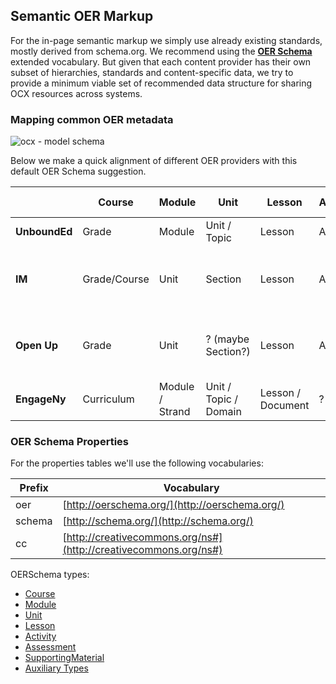## Semantic OER Markup

For the in-page semantic markup we simply use already existing standards, mostly derived from schema.org. We recommend using the **[OER Schema](http://oerschema.org/docs/schema.html)** extended vocabulary.
But given that each content provider has their own subset of hierarchies, standards and content-specific data, we try to provide a minimum viable set of recommended data structure for sharing OCX resources across systems.


### Mapping common OER metadata

![ocx - model schema](https://docs.google.com/drawings/d/e/2PACX-1vRFmqDy20wkWNhS4Iat6vRFLGfuhq9oTbayuG3_mJA9V46s6OT5oz8itEVyBYrO4YQCmcBH2qljgW6e/pub?w=960&h=720)

Below we make a quick alignment of different OER providers with this default OER Schema suggestion.

|       | Course | Module | Unit | Lesson | Activity | Supporting Material | Assessment |
|-------|--------|--------|------|--------|----------|---------------------|------------|
|**UnboundEd**| Grade | Module | Unit / Topic | Lesson | Activity | Materials / Downloads | Assessment (it's a Unit) |
|**IM**| Grade/Course | Unit | Section | Lesson | Activity | Materials (teacher, family, course guide) | Unit-level Assessments |
|**Open Up**| Grade | Unit | ? (maybe Section?) | Lesson | Activity | Materials (teacher, family, course guide) | ? |
|**EngageNy**| Curriculum | Module / Strand | Unit / Topic / Domain | Lesson / Document | ? | Material / Download | ? |

### OER Schema Properties

For the properties tables we'll use the following vocabularies:

| Prefix |  Vocabulary                    |
|--------|--------------------------------|
| oer    | [http://oerschema.org/](http://oerschema.org/) |
| schema | [http://schema.org/](http://schema.org/) |
| cc     | [http://creativecommons.org/ns#](http://creativecommons.org/ns#) |

OERSchema types:

- [Course](/inpage/course)
- [Module](/inpage/module)
- [Unit](/inpage/unit)
- [Lesson](/inpage/lesson)
- [Activity](/inpage/activity)
- [Assessment](/inpage/assessment)
- [SupportingMaterial](/inpage/supportingmaterial)
- [Auxiliary Types](/inpage/auxiliary-types)


